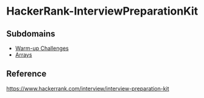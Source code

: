 # HackerRank-InterviewPreparationKit

## Subdomains

- [Warm-up Challenges](./warmup)
- [Arrays](./arrays)


## Reference 
https://www.hackerrank.com/interview/interview-preparation-kit